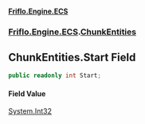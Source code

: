#### [Friflo.Engine.ECS](index.md 'index')
### [Friflo.Engine.ECS](Friflo.Engine.ECS.md 'Friflo.Engine.ECS').[ChunkEntities](ChunkEntities.md 'Friflo.Engine.ECS.ChunkEntities')

## ChunkEntities.Start Field

```csharp
public readonly int Start;
```

#### Field Value
[System.Int32](https://docs.microsoft.com/en-us/dotnet/api/System.Int32 'System.Int32')